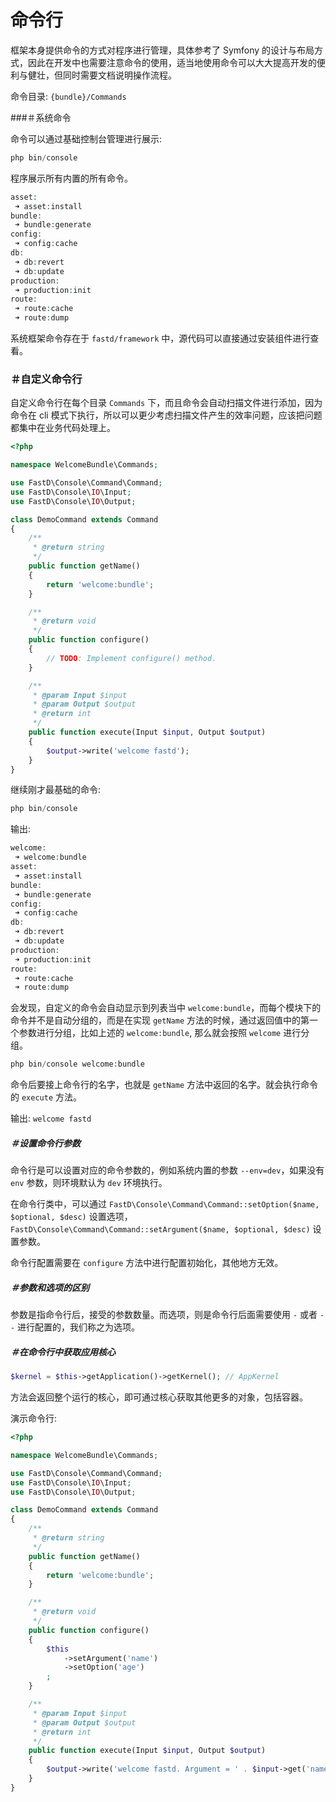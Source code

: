 # 命令行

框架本身提供命令的方式对程序进行管理，具体参考了 Symfony 的设计与布局方式，因此在开发中也需要注意命令的使用，适当地使用命令可以大大提高开发的便利与健壮，但同时需要文档说明操作流程。

命令目录: `{bundle}/Commands`

###＃系统命令

命令可以通过基础控制台管理进行展示: 

```php
php bin/console 
```

程序展示所有内置的所有命令。

```php
asset:
 ➜ asset:install
bundle:
 ➜ bundle:generate
config:
 ➜ config:cache
db:
 ➜ db:revert
 ➜ db:update
production:
 ➜ production:init
route:
 ➜ route:cache
 ➜ route:dump
```

系统框架命令存在于 `fastd/framework` 中，源代码可以直接通过安装组件进行查看。

### ＃自定义命令行

自定义命令行在每个目录 `Commands` 下，而且命令会自动扫描文件进行添加，因为命令在 cli 模式下执行，所以可以更少考虑扫描文件产生的效率问题，应该把问题都集中在业务代码处理上。

```php
<?php

namespace WelcomeBundle\Commands;

use FastD\Console\Command\Command;
use FastD\Console\IO\Input;
use FastD\Console\IO\Output;

class DemoCommand extends Command
{
    /**
     * @return string
     */
    public function getName()
    {
        return 'welcome:bundle';
    }

    /**
     * @return void
     */
    public function configure()
    {
        // TODO: Implement configure() method.
    }

    /**
     * @param Input $input
     * @param Output $output
     * @return int
     */
    public function execute(Input $input, Output $output)
    {
        $output->write('welcome fastd');
    }
}
```

继续刚才最基础的命令: 

```php
php bin/console
```

输出: 

```php
welcome:
 ➜ welcome:bundle
asset:
 ➜ asset:install
bundle:
 ➜ bundle:generate
config:
 ➜ config:cache
db:
 ➜ db:revert
 ➜ db:update
production:
 ➜ production:init
route:
 ➜ route:cache
 ➜ route:dump
```

会发现，自定义的命令会自动显示到列表当中 `welcome:bundle`，而每个模块下的命令并不是自动分组的，而是在实现 `getName` 方法的时候，通过返回值中的第一个参数进行分组，比如上述的 `welcome:bundle`, 那么就会按照 `welcome` 进行分组。

```php
php bin/console welcome:bundle
```

命令后要接上命令行的名字，也就是 `getName` 方法中返回的名字。就会执行命令的 `execute` 方法。

输出: `welcome fastd`

##### ＃设置命令行参数

命令行是可以设置对应的命令参数的，例如系统内置的参数 `--env=dev`，如果没有 `env` 参数，则环境默认为 `dev` 环境执行。

在命令行类中，可以通过 `FastD\Console\Command\Command::setOption($name, $optional, $desc)` 设置选项，`FastD\Console\Command\Command::setArgument($name, $optional, $desc)` 设置参数。

命令行配置需要在 `configure` 方法中进行配置初始化，其他地方无效。

##### ＃参数和选项的区别

参数是指命令行后，接受的参数数量。而选项，则是命令行后面需要使用 `-` 或者 `--` 进行配置的，我们称之为选项。

##### ＃在命令行中获取应用核心

```php
$kernel = $this->getApplication()->getKernel(); // AppKernel
```

方法会返回整个运行的核心，即可通过核心获取其他更多的对象，包括容器。

演示命令行: 

```php
<?php

namespace WelcomeBundle\Commands;

use FastD\Console\Command\Command;
use FastD\Console\IO\Input;
use FastD\Console\IO\Output;

class DemoCommand extends Command
{
    /**
     * @return string
     */
    public function getName()
    {
        return 'welcome:bundle';
    }

    /**
     * @return void
     */
    public function configure()
    {
        $this
            ->setArgument('name')
            ->setOption('age')
        ;
    }

    /**
     * @param Input $input
     * @param Output $output
     * @return int
     */
    public function execute(Input $input, Output $output)
    {
        $output->write('welcome fastd. Argument = ' . $input->get('name') . ' Options = ' . $input->get('age'));
    }
}
```